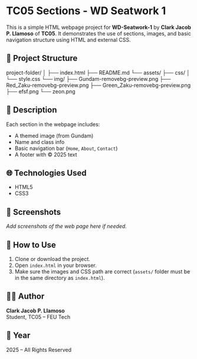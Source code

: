 # TC05 Sections - WD Seatwork 1

This is a simple HTML webpage project for **WD-Seatwork-1** by **Clark Jacob P. Llamoso** of **TC05**. It demonstrates the use of sections, images, and basic navigation structure using HTML and external CSS.

## 📁 Project Structure

project-folder/
│
├── index.html
├── README.md
└── assets/
├── css/
│ └── style.css
└── img/
├── Gundam-removebg-preview.png
├── Red_Zaku-removebg-preview.png
├── Green_Zaku-removebg-preview.png
├── efsf.png
└── zeon.png

## 🧾 Description

Each section in the webpage includes:
- A themed image (from Gundam)
- Name and class info
- Basic navigation bar (`Home`, `About`, `Contact`)
- A footer with © 2025 text

## 🌐 Technologies Used

- HTML5
- CSS3

## 📸 Screenshots

_Add screenshots of the web page here if needed._

## 🚀 How to Use

1. Clone or download the project.
2. Open `index.html` in your browser.
3. Make sure the images and CSS path are correct (`assets/` folder must be in the same directory as `index.html`).

## 👨‍💻 Author

**Clark Jacob P. Llamoso**  
Student, TC05 – FEU Tech  

## 📅 Year

2025 – All Rights Reserved
